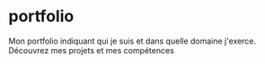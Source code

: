 # portfolio
Mon portfolio indiquant qui je suis et dans quelle domaine j'exerce. Découvrez mes projets et mes compétences 
